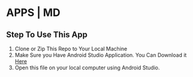 # APPS | MD

## Step To Use This App

 1. Clone or Zip This Repo to Your Local Machine
 3. Make Sure you Have Android Studio Application.
    You Can Download it [Here](https://developer.android.com/studio?gclid=CjwKCAjwkLCkBhA9EiwAka9QRuiGtl-d4QJtmP9PJsGaXI8HWozPYNixA-bkxooC5NjfmV_yyyW4bBoCzWUQAvD_BwE&gclsrc=aw.ds)
 3. Open this file on your local computer using Android Studio.
